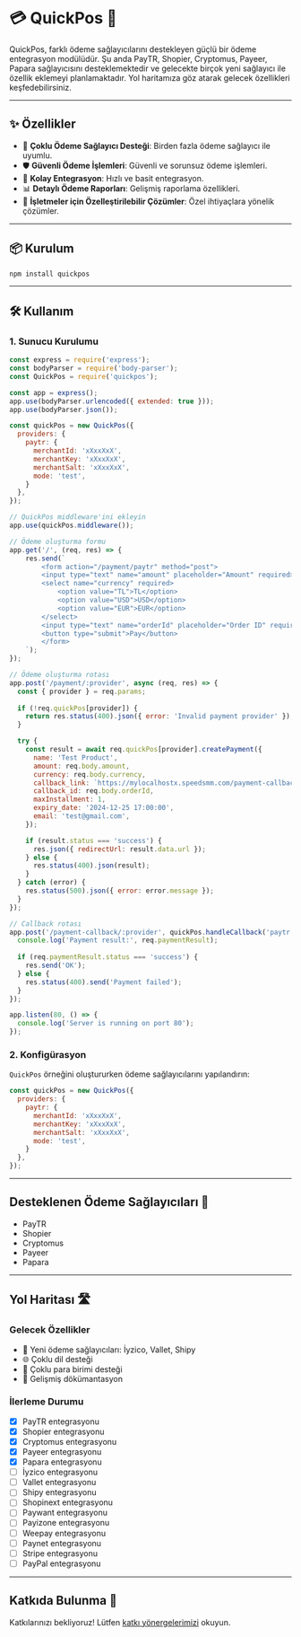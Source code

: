 # 💳 QuickPos 🚀

QuickPos, farklı ödeme sağlayıcılarını destekleyen güçlü bir ödeme entegrasyon modülüdür. Şu anda PayTR, Shopier, Cryptomus, Payeer, Papara sağlayıcısını desteklemektedir ve gelecekte birçok yeni sağlayıcı ile özellik eklemeyi planlamaktadır. Yol haritamıza göz atarak gelecek özellikleri keşfedebilirsiniz.

---

## ✨ Özellikler

- 🔌 **Çoklu Ödeme Sağlayıcı Desteği**: Birden fazla ödeme sağlayıcı ile uyumlu.
- 🛡️ **Güvenli Ödeme İşlemleri**: Güvenli ve sorunsuz ödeme işlemleri.
- 🔄 **Kolay Entegrasyon**: Hızlı ve basit entegrasyon.
- 📊 **Detaylı Ödeme Raporları**: Gelişmiş raporlama özellikleri.
- 💼 **İşletmeler için Özelleştirilebilir Çözümler**: Özel ihtiyaçlara yönelik çözümler.

---

## 📦 Kurulum 

```bash
npm install quickpos
```

---

## 🛠️ Kullanım

### 1. Sunucu Kurulumu

```javascript
const express = require('express');
const bodyParser = require('body-parser');
const QuickPos = require('quickpos');

const app = express();
app.use(bodyParser.urlencoded({ extended: true }));
app.use(bodyParser.json());

const quickPos = new QuickPos({
  providers: {
    paytr: {
      merchantId: 'xXxxXxX',
      merchantKey: 'xXxxXxX',
      merchantSalt: 'xXxxXxX',
      mode: 'test',
    }
  },
});

// QuickPos middleware'ini ekleyin
app.use(quickPos.middleware());

// Ödeme oluşturma formu
app.get('/', (req, res) => {
    res.send(`
        <form action="/payment/paytr" method="post">
        <input type="text" name="amount" placeholder="Amount" required>
        <select name="currency" required>
            <option value="TL">TL</option>
            <option value="USD">USD</option>
            <option value="EUR">EUR</option>
        </select>
        <input type="text" name="orderId" placeholder="Order ID" required>
        <button type="submit">Pay</button>
        </form>
    `);
});

// Ödeme oluşturma rotası
app.post('/payment/:provider', async (req, res) => {
  const { provider } = req.params;
  
  if (!req.quickPos[provider]) {
    return res.status(400).json({ error: 'Invalid payment provider' });
  }

  try {
    const result = await req.quickPos[provider].createPayment({
      name: 'Test Product',
      amount: req.body.amount,
      currency: req.body.currency,
      callback_link: `https://mylocalhostx.speedsmm.com/payment-callback/${provider}`,
      callback_id: req.body.orderId,
      maxInstallment: 1,
      expiry_date: '2024-12-25 17:00:00',
      email: 'test@gmail.com',
    });

    if (result.status === 'success') {
      res.json({ redirectUrl: result.data.url });
    } else {
      res.status(400).json(result);
    }
  } catch (error) {
    res.status(500).json({ error: error.message });
  }
});

// Callback rotası
app.post('/payment-callback/:provider', quickPos.handleCallback('paytr'), (req, res) => {
  console.log('Payment result:', req.paymentResult);
  
  if (req.paymentResult.status === 'success') {
    res.send('OK');
  } else {
    res.status(400).send('Payment failed');
  }
});

app.listen(80, () => {
  console.log('Server is running on port 80');
});
```

### 2. Konfigürasyon

`QuickPos` örneğini oluştururken ödeme sağlayıcılarını yapılandırın:

```javascript
const quickPos = new QuickPos({
  providers: {
    paytr: {
      merchantId: 'xXxxXxX',
      merchantKey: 'xXxxXxX',
      merchantSalt: 'xXxxXxX',
      mode: 'test',
    }
  },
});
```

---

## Desteklenen Ödeme Sağlayıcıları 🏦

- PayTR
- Shopier
- Cryptomus
- Payeer
- Papara

---

## Yol Haritası 🛣️

### Gelecek Özellikler

- 🏦 Yeni ödeme sağlayıcıları: İyzico, Vallet, Shipy
- 🌐 Çoklu dil desteği
- 💸 Çoklu para birimi desteği
- 📝 Gelişmiş dökümantasyon

### İlerleme Durumu

- [x] PayTR entegrasyonu
- [x] Shopier entegrasyonu
- [x] Cryptomus entegrasyonu
- [x] Payeer entegrasyonu
- [x] Papara entegrasyonu
- [ ] İyzico entegrasyonu
- [ ] Vallet entegrasyonu
- [ ] Shipy entegrasyonu
- [ ] Shopinext entegrasyonu
- [ ] Paywant entegrasyonu
- [ ] Payizone entegrasyonu
- [ ] Weepay entegrasyonu
- [ ] Paynet entegrasyonu
- [ ] Stripe entegrasyonu
- [ ] PayPal entegrasyonu

---

## Katkıda Bulunma 🤝

Katkılarınızı bekliyoruz! Lütfen [katkı yönergelerimizi](CONTRIBUTING.md) okuyun.